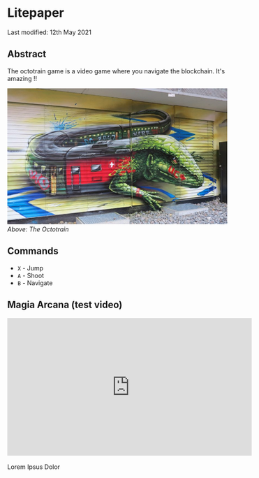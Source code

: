 # Litepaper

Last modified: 12th May 2021

## Abstract

The octotrain game is a video game where you navigate the blockchain. It's amazing !!

![Screenshot](img/octotrain.jpg)
*Above: The Octotrain*


## Commands

* `X` - Jump
* `A` - Shoot 
* `B` - Navigate

## Magia Arcana (test video)

<iframe width="560" height="315"
src="https://www.youtube.com/embed/nqDISnVMYw"
frameborder="0"
allow="accelerometer; autoplay; encrypted-media; gyroscope; picture-in-picture"
allowfullscreen></iframe>

Lorem Ipsus Dolor

